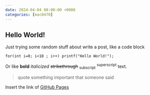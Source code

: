 ```yaml
---
date: 2024-04-04 00:00:00 +0000
categories: [mac0470]
---
```


## Hello World!

Just trying some random stuff about write a post, like a code block

 ```tsql
 for(int i=0; i<10 ; i++) printf("Hello World!");
 ```

Or like **bold**	_italicized_ ~~strikethrough~~ <sub>subscript</sub> <sup>superscript</sup> text.

> quote something important that someone said

Insert the link of [GitHub Pages](https://pages.github.com/)
